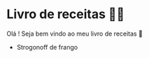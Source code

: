 # Livro de receitas :man_cook:

Olá ! Seja bem vindo ao meu livro de receitas :wave: 

- Strogonoff de frango